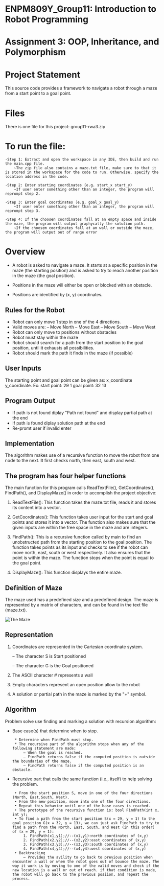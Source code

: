# ENPM809Y_Group11: Introduction to Robot Programming 
# Assignment 3: OOP, Inheritance, and Polymorphism


Project Statement
========
This source code provides a framework to navigate a robot through a maze from a start point to a goal point. 


Files
========
 
There is one file for this project:
	group11-rwa3.zip

To run the file:
========

	-Step 1: Extract and open the workspace in any IDE, then build and run the main.cpp file. 
		~The zip file also contains a maze.txt file, make sure to that it is stored in the workspace for the code to run. Otherwise. specify the location address in the code.

	-Step 2: Enter starting coordinates (e.g. start_x start_y)
		~If user enter something other than an integer, the program will reprompt step 2.

	-Step 3: Enter goal coordinates (e.g. goal_x goal_y)
		~If user enter something other than an integer, the program will reprompt step 3.

	-Step 4: If the choosen coordinates fall at an empty space and inside the maze, the program will output graphycally the solution path.
		~If the choosem coordinates fall at an wall or outside the maze, the program will output out of range error


Overview
========


 * A robot is asked to navigate a maze. It starts at a specific position in the maze (the starting position)
and is asked to try to reach another position in the maze (the goal position).

 * Positions in the maze will either be open or blocked with an obstacle.
 * Positions are identified by (x, y) coordinates.



Rules for the Robot
-----

 * Robot can only move 1 step in one of the 4 directions.
 * Valid moves are:
 	– Move North
	– Move East
	– Move South
	– Move West
 * Robot can only move to positions without obstacles
 * Robot must stay within the maze
 * Robot should search for a path from the start position to the goal position, until it exhausts all possibilities.
 * Robot should mark the path it finds in the maze (if possible)




User Inputs
-----

The starting point and goal point can be given as: x_coordinate y_coordinate.
Ex: start point: 29 1   goal point: 32 13

Program Output
------

* If path is not found diplay "Path not found" and display partial path at the end
* If path is found diplay solution path at the end
* Re-promt user if invalid enter

Implementation
-----

The algorithm makes use of a recursive function to move the robot from one node to the next. It first checks north, then east, south and west. 




The program has four helper functions
-----

The main function for this program calls ReadTextFile(), GetCoordinates(), FindPath(), and DisplayMaze() in order to accomplish the project objective: 

1. ReadTextFile(): This function takes the maze.txt file, reads it and stores its content into a vector. 
	
2. GetCoordinates(): This function takes user input for the start and goal points and stores it into a vector. The function also makes sure that the given inputs are within the free space in the maze and are integers. 

3. FindPath(): This is a recursive function called by main to find an unobstructed path from the starting position to the goal position. The function takes points as its input and checks to see if the robot can move north, east, south or west respectively. It also ensures that the point is within the maze. The function stops when the point is equal to the goal point.

4. DisplayMaze(): This function displays the entire maze. 

 
	


Definition of Maze
-----


The maze used has a predefined size and a predefined design. The maze is represented by a matrix of characters, and can be found in the text file
(maze.txt).


![The Maze](/home/controls/ENPM809Y/Workspace/RWA-2/Assignment2/Documentation/TheMaze.png?raw=true)


Representation
-----


1.  Coordinates are represented in the Cartesian coordinate system.

	– The character S is Start positioned

	– The character G is the Goal positioned

2. The ASCII character # represents a wall
3. Empty characters represent an open position allow to the robot
4. A solution or partial path in the maze is marked by the "+" symbol.


Algorithm
-----
Problem solve use finding and marking a solution with recursion algorithm:


 * Base case(s) that determine when to stop.

		* Determine when FindPath must stop.
		* The recursive part of the algorithm stops when any of the following statement are made:
			– When the goal is reached.
			– FindPath returns false if the computed position is outside the boundaries of the maze.
			– FindPath returns false if the computed position is an obstacle.


 * Recursive part that calls the same function (i.e., itself) to help solving the problem.

        • From the start position S, move in one of the four directions (North, East,South, West).
        • From the new position, move into one of the four directions.
        • Repeat this behavior until one of the base cases is reached.
        • The prototype of the recursive function is: bool FindPath(int x, int y);
        • To find a path from the start position S(x = 29, y = 1) to the goal position G(x = 32, y = 13), we can just ask FindPath to try to find a path from the North, East, South, and West (in this order) of (x = 29, y = 1):
            1. FindPath(x1,y1);//--(x1,y1):north coordinates of (x,y)
            2. FindPath(x2,y2);//--(x2,y2):east coordinates of (x,y)
            3. FindPath(x3,y3);//--(x3,y3):south coordinates of (x,y)
            4. FindPath(x4,y4);//--(x4,y4):west coordinates of (x,y)
		• Backtracking
			– Provides the avility to go back to previous position when encounter a wall or when the robot goes out of bounce the maze. The way it work is by moving to one of the valid moves and check if the new location is a wall or out of reach. if that condition is made, the robot will go back to the previous posiion, and repeat the process.

























